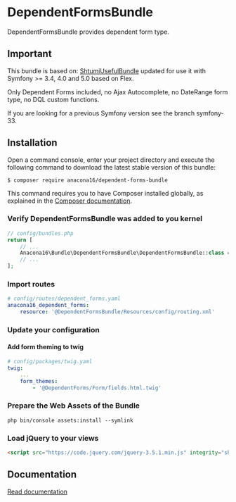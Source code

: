 DependentFormsBundle
====================

DependentFormsBundle provides dependent form type.

## Important

This bundle is based on: [ShtumiUsefulBundle](https://github.com/shtumi/ShtumiUsefulBundle) updated for use it with Symfony >= 3.4, 4.0 and 5.0 based on Flex.

Only Dependent Forms included, no Ajax Autocomplete, no DateRange form type, no DQL custom functions.

If you are looking for a previous Symfony version see the branch symfony-33.

## Installation

Open a command console, enter your project directory and execute the following command to download the latest stable version of this bundle:

```cli
$ composer require anacona16/dependent-forms-bundle
```

This command requires you to have Composer installed globally, as explained in the [Composer documentation](https://getcomposer.org/doc/00-intro.md).

### Verify DependentFormsBundle was added to you kernel
```php
// config/bundles.php
return [
    // ...
    Anacona16\Bundle\DependentFormsBundle\DependentFormsBundle::class => ['all' => true],
    // ...
];
```

### Import routes

```yml
# config/routes/dependent_forms.yaml
anacona16_dependent_forms:
    resource: '@DependentFormsBundle/Resources/config/routing.xml'
```

### Update your configuration

#### Add form theming to twig
```yml
# config/packages/twig.yaml
twig:
    ...
    form_themes:
        - '@DependentForms/Form/fields.html.twig'
```

### Prepare the Web Assets of the Bundle

```cli
php bin/console assets:install --symlink
```

### Load jQuery to your views
```html
<script src="https://code.jquery.com/jquery-3.5.1.min.js" integrity="sha256-9/aliU8dGd2tb6OSsuzixeV4y/faTqgFtohetphbbj0=" crossorigin="anonymous"></script>
```

## Documentation

[Read documentation](https://github.com/anacona16/DependentFormsBundle/blob/master/Resources/doc/dependent_forms.md)
